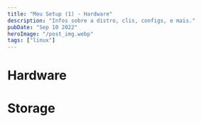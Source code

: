 ```yaml
---
title: "Meu Setup (1) - Hardware"
description: "Infos sobre a distro, clis, configs, e mais."
pubDate: "Sep 10 2022"
heroImage: "/post_img.webp"
tags: ["linux"]
---
```



# Hardware



# Storage